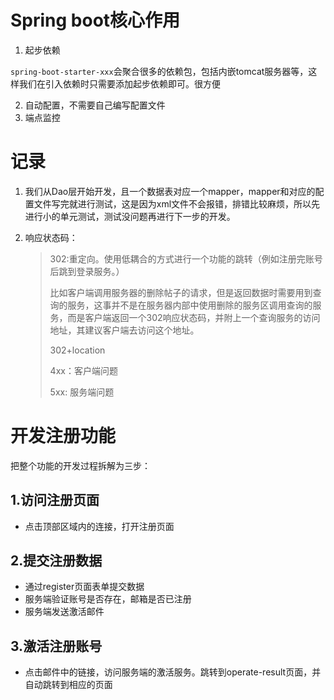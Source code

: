# Spring boot核心作用

1. 起步依赖

`spring-boot-starter-xxx`会聚合很多的依赖包，包括内嵌tomcat服务器等，这样我们在引入依赖时只需要添加起步依赖即可。很方便

2. 自动配置，不需要自己编写配置文件
3. 端点监控



# 记录

1. 我们从Dao层开始开发，且一个数据表对应一个mapper，mapper和对应的配置文件写完就进行测试，这是因为xml文件不会报错，排错比较麻烦，所以先进行小的单元测试，测试没问题再进行下一步的开发。

2. 响应状态码：

   >302:重定向。使用低耦合的方式进行一个功能的跳转（例如注册完账号后跳到登录服务。）
   >
   >比如客户端调用服务器的删除帖子的请求，但是返回数据时需要用到查询的服务，这事并不是在服务器内部中使用删除的服务区调用查询的服务，而是客户端返回一个302响应状态码，并附上一个查询服务的访问地址，其建议客户端去访问这个地址。
   >
   >302+location
   >
   >4xx：客户端问题
   >
   >5xx: 服务端问题



# 开发注册功能

把整个功能的开发过程拆解为三步：

## 1.访问注册页面

- 点击顶部区域内的连接，打开注册页面

## 2.提交注册数据

- 通过register页面表单提交数据
- 服务端验证账号是否存在，邮箱是否已注册
- 服务端发送激活邮件

## 3.激活注册账号

- 点击邮件中的链接，访问服务端的激活服务。跳转到operate-result页面，并自动跳转到相应的页面